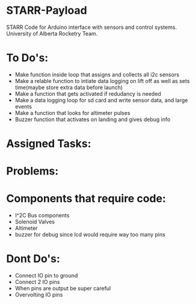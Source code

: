 # STARR-Payload
STARR Code for Arduino interface with sensors and control systems. University of Alberta Rocketry Team.

# To Do's:

 - Make function inside loop that assigns and collects all i2c sensors
 - Make a relable function to intiate data logging on lift off as well as sets time(maybe store extra data before launch)
 - Make a function that gets activated if redudancy is needed 
 - Make a data logging loop for sd card and write sensor data, and large events
 - Make a function that looks for altimeter pulses 
 - Buzzer function that activates on landing and gives debug info 

# Assigned Tasks:




# Problems:



# Components that require code:

- I^2C Bus components
- Solenoid Valves
- Altimeter 
- buzzer for debug since lcd would require way too many pins


# Dont Do's:

- Connect IO pin to ground
- Connect 2 IO pins
- When pins are output be super careful 
- Overvolting IO pins
